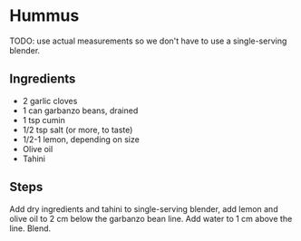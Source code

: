 # Hummus
TODO: use actual measurements so we don't have to use a single-serving blender.

## Ingredients
- 2 garlic cloves
- 1 can garbanzo beans, drained
- 1 tsp cumin
- 1/2 tsp salt (or more, to taste)
- 1/2-1 lemon, depending on size
- Olive oil
- Tahini

## Steps
Add dry ingredients and tahini to single-serving blender, add lemon and olive oil to 2 cm below the garbanzo bean line. Add water to 1 cm above the line. Blend.

